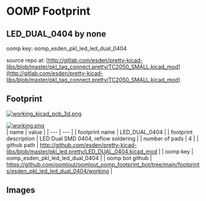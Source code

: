 # OOMP Footprint  
## LED_DUAL_0404  by none  
  
oomp key: oomp_esden_pkl_led_led_dual_0404  
  
source repo at: [http://gitlab.com/esden/pretty-kicad-libs/blob/master/pkl_tag_connect.pretty/TC2050_SMALL.kicad_mod](http://gitlab.com/esden/pretty-kicad-libs/blob/master/pkl_tag_connect.pretty/TC2050_SMALL.kicad_mod)  
## Footprint  
  
[![working_kicad_pcb_3d.png](working_kicad_pcb_3d_600.png)](working_kicad_pcb_3d.png)  
  
[![working.png](working_600.png)](working.png)  
| name | value | 
| --- | --- | 
| footprint name | LED_DUAL_0404 | 
| footprint description | LED Dual SMD 0404, reflow soldering | 
| number of pads | 4 | 
| github path | http://github.com/esden/pretty-kicad-libs/blob/master/pkl_led.pretty/LED_DUAL_0404.kicad_mod | 
| oomp key | oomp_esden_pkl_led_led_dual_0404 | 
| oomp bot github | https://github.com/oomlout/oomlout_oomp_footprint_bot/tree/main/footprints/esden_pkl_led_led_dual_0404/working | 
## Images  
